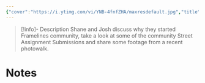 ```yaml
---
{"cover":"https://i.ytimg.com/vi/YNB-4fnfZHA/maxresdefault.jpg","title":"An Instagram alternative for Street Photographers?","channel":"[[Framelines]]","published":"2024-04-30","source":"https://www.youtube.com/watch?v=YNB-4fnfZHA","watched":false,"reviewed":null,"dg-publish":true,"tags":["youtube","videos"],"permalink":"/Clippings/An Instagram alternative for Street Photographers/","dgPassFrontmatter":true,"noteIcon":"1","created":"2024-11-21T13:54:03.571+09:00"}
---
```


>[!info]- Description
>Shane and Josh discuss why they started Framelines community, take a look at some of the community Street Assignment Submissions and share some footage from a recent photowalk.

# Notes
